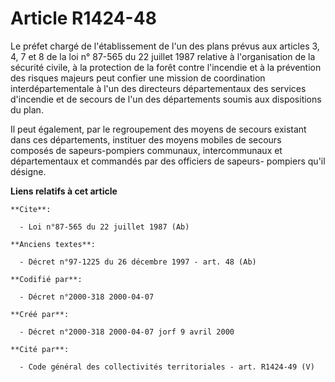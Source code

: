 # Article R1424-48

Le préfet chargé de l'établissement de l'un des plans prévus aux articles 3, 4, 7 et 8 de la loi n° 87-565 du 22 juillet 1987
relative à l'organisation de la sécurité civile, à la protection de la forêt contre l'incendie et à la prévention des risques
majeurs peut confier une mission de coordination interdépartementale à l'un des directeurs départementaux des services
d'incendie et de secours de l'un des départements soumis aux dispositions du plan. 

Il peut également, par le regroupement des moyens de secours existant dans ces départements, instituer des moyens mobiles de
secours composés de sapeurs-pompiers communaux, intercommunaux et départementaux et commandés par des officiers de sapeurs-
pompiers qu'il désigne.

**Liens relatifs à cet article**

	**Cite**:

	  - Loi n°87-565 du 22 juillet 1987 (Ab)

	**Anciens textes**:

	  - Décret n°97-1225 du 26 décembre 1997 - art. 48 (Ab)

	**Codifié par**:

	  - Décret n°2000-318 2000-04-07

	**Créé par**:

	  - Décret n°2000-318 2000-04-07 jorf 9 avril 2000

	**Cité par**:

	  - Code général des collectivités territoriales - art. R1424-49 (V)
